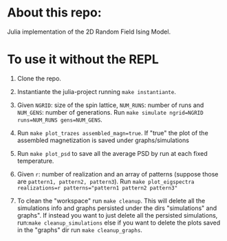 # About this repo:
Julia implementation of the 2D Random Field Ising Model. 

# To use it without the REPL
 1. Clone the repo.

 2. Instantiante the julia-project running `make instantiante`.

 3. Given `NGRID`: size of the spin lattice, `NUM_RUNS`: number of runs and `NUM_GENS`: number of generations. Run `make simulate ngrid=NGRID runs=NUM_RUNS gens=NUM_GENS`. 
 
 4. Run `make plot_trazes assembled_magn=true`. If "true" the plot of the assembled magnetization is saved under graphs/simulations

 5. Run `make plot_psd` to save all the average PSD by run at each fixed temperature.

 6. Given `r`: number of realization and an array of patterns (suppose those are `pattern1, pattern2, pattern3`). Run `make plot_eigspectra realizations=r patterns="pattern1 pattern2 pattern3"`

 7. To clean the "workspace" run `make cleanup`. This will delete all the simulations info and graphs persisted under the dirs 
 "simulations" and graphs". If instead you want to just delete all the persisted simulations, run:`make cleanup_simulations` else
 if you want to delete the plots saved in the "graphs" dir run `make cleanup_graphs`.
